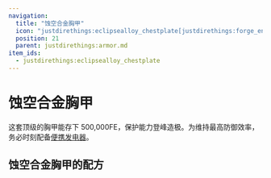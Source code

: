 ```yaml
---
navigation:
  title: "蚀空合金胸甲"
  icon: "justdirethings:eclipsealloy_chestplate[justdirethings:forge_energy=500000]"
  position: 21
  parent: justdirethings:armor.md
item_ids:
  - justdirethings:eclipsealloy_chestplate
---
```


# 蚀空合金胸甲

这套顶级的胸甲能存下 500,000FE，保护能力登峰造极。为维持最高防御效率，务必时刻配备[便携发电器](./item_pocket_generator.md)。

## 蚀空合金胸甲的配方



<Recipe id="justdirethings:eclipsealloy_chestplate" />

